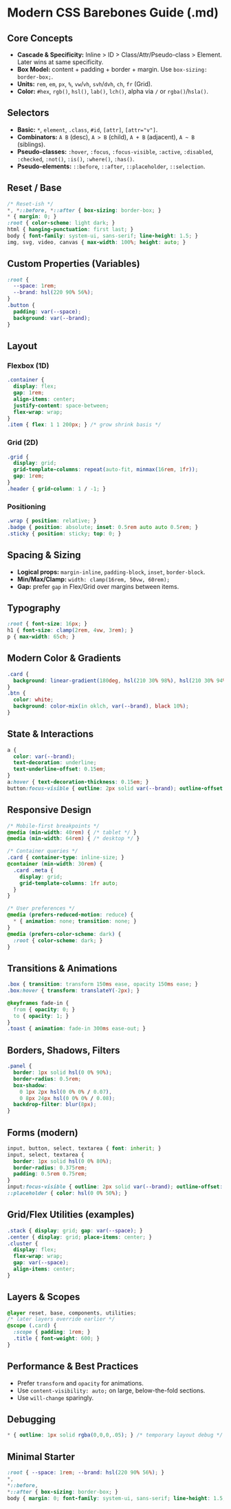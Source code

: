 # Modern CSS Barebones Guide (.md)

## Core Concepts
- **Cascade & Specificity:** Inline > ID > Class/Attr/Pseudo-class > Element. Later wins at same specificity.
- **Box Model:** content + padding + border + margin. Use `box-sizing: border-box;`.
- **Units:** `rem`, `em`, `px`, `%`, `vw`/`vh`, `svh`/`dvh`, `ch`, `fr` (Grid).
- **Color:** `#hex`, `rgb()`, `hsl()`, `lab()`, `lch()`, alpha via `/` or `rgba()`/`hsla()`.

## Selectors
- **Basic:** `*`, `element`, `.class`, `#id`, `[attr]`, `[attr="v"]`.
- **Combinators:** `A B` (desc), `A > B` (child), `A + B` (adjacent), `A ~ B` (siblings).
- **Pseudo-classes:** `:hover`, `:focus`, `:focus-visible`, `:active`, `:disabled`, `:checked`, `:not()`, `:is()`, `:where()`, `:has()`.
- **Pseudo-elements:** `::before`, `::after`, `::placeholder`, `::selection`.

## Reset / Base
```css
/* Reset-ish */
*, *::before, *::after { box-sizing: border-box; }
* { margin: 0; }
:root { color-scheme: light dark; }
html { hanging-punctuation: first last; }
body { font-family: system-ui, sans-serif; line-height: 1.5; }
img, svg, video, canvas { max-width: 100%; height: auto; }
```

## Custom Properties (Variables)
```css
:root {
  --space: 1rem;
  --brand: hsl(220 90% 56%);
}
.button {
  padding: var(--space);
  background: var(--brand);
}
```

## Layout
### Flexbox (1D)
```css
.container {
  display: flex;
  gap: 1rem;
  align-items: center;
  justify-content: space-between;
  flex-wrap: wrap;
}
.item { flex: 1 1 200px; } /* grow shrink basis */
```

### Grid (2D)
```css
.grid {
  display: grid;
  grid-template-columns: repeat(auto-fit, minmax(16rem, 1fr));
  gap: 1rem;
}
.header { grid-column: 1 / -1; }
```

### Positioning
```css
.wrap { position: relative; }
.badge { position: absolute; inset: 0.5rem auto auto 0.5rem; }
.sticky { position: sticky; top: 0; }
```

## Spacing & Sizing
- **Logical props:** `margin-inline`, `padding-block`, `inset`, `border-block`.
- **Min/Max/Clamp:** `width: clamp(16rem, 50vw, 60rem);`
- **Gap:** prefer `gap` in Flex/Grid over margins between items.

## Typography
```css
:root { font-size: 16px; }
h1 { font-size: clamp(2rem, 4vw, 3rem); }
p { max-width: 65ch; }
```

## Modern Color & Gradients
```css
.card {
  background: linear-gradient(180deg, hsl(210 30% 98%), hsl(210 30% 94%));
}
.btn {
  color: white;
  background: color-mix(in oklch, var(--brand), black 10%);
}
```

## State & Interactions
```css
a {
  color: var(--brand);
  text-decoration: underline;
  text-underline-offset: 0.15em;
}
a:hover { text-decoration-thickness: 0.15em; }
button:focus-visible { outline: 2px solid var(--brand); outline-offset: 2px; }
```

## Responsive Design
```css
/* Mobile-first breakpoints */
@media (min-width: 40rem) { /* tablet */ }
@media (min-width: 64rem) { /* desktop */ }

/* Container queries */
.card { container-type: inline-size; }
@container (min-width: 30rem) {
  .card .meta {
    display: grid;
    grid-template-columns: 1fr auto;
  }
}

/* User preferences */
@media (prefers-reduced-motion: reduce) {
  * { animation: none; transition: none; }
}
@media (prefers-color-scheme: dark) {
  :root { color-scheme: dark; }
}
```

## Transitions & Animations
```css
.box { transition: transform 150ms ease, opacity 150ms ease; }
.box:hover { transform: translateY(-2px); }

@keyframes fade-in {
  from { opacity: 0; }
  to { opacity: 1; }
}
.toast { animation: fade-in 300ms ease-out; }
```

## Borders, Shadows, Filters
```css
.panel {
  border: 1px solid hsl(0 0% 90%);
  border-radius: 0.5rem;
  box-shadow:
    0 1px 2px hsl(0 0% 0% / 0.07),
    0 8px 24px hsl(0 0% 0% / 0.08);
  backdrop-filter: blur(8px);
}
```

## Forms (modern)
```css
input, button, select, textarea { font: inherit; }
input, select, textarea {
  border: 1px solid hsl(0 0% 80%);
  border-radius: 0.375rem;
  padding: 0.5rem 0.75rem;
}
input:focus-visible { outline: 2px solid var(--brand); outline-offset: 2px; }
::placeholder { color: hsl(0 0% 50%); }
```

## Grid/Flex Utilities (examples)
```css
.stack { display: grid; gap: var(--space); }
.center { display: grid; place-items: center; }
.cluster {
  display: flex;
  flex-wrap: wrap;
  gap: var(--space);
  align-items: center;
}
```

## Layers & Scopes
```css
@layer reset, base, components, utilities;
/* later layers override earlier */
@scope (.card) {
  :scope { padding: 1rem; }
  .title { font-weight: 600; }
}
```

## Performance & Best Practices
- Prefer `transform` and `opacity` for animations.
- Use `content-visibility: auto;` on large, below-the-fold sections.
- Use `will-change` sparingly.

## Debugging
```css
* { outline: 1px solid rgba(0,0,0,.05); } /* temporary layout debug */
```

## Minimal Starter
```css
:root { --space: 1rem; --brand: hsl(220 90% 56%); }
*,
*::before,
*::after { box-sizing: border-box; }
body { margin: 0; font-family: system-ui, sans-serif; line-height: 1.5; }
```
